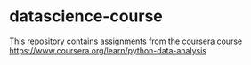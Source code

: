 # datascience-course
This repository contains assignments from the coursera course  https://www.coursera.org/learn/python-data-analysis
